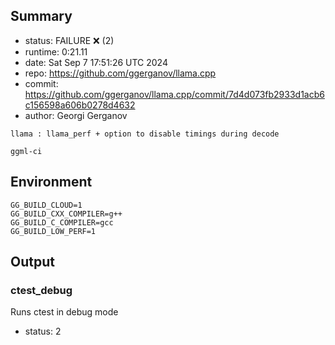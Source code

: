 ## Summary

- status:  FAILURE ❌ (2)
- runtime: 0:21.11
- date:    Sat Sep  7 17:51:26 UTC 2024
- repo:    https://github.com/ggerganov/llama.cpp
- commit:  https://github.com/ggerganov/llama.cpp/commit/7d4d073fb2933d1acb6c156598a606b0278d4632
- author:  Georgi Gerganov
```
llama : llama_perf + option to disable timings during decode

ggml-ci
```

## Environment

```
GG_BUILD_CLOUD=1
GG_BUILD_CXX_COMPILER=g++
GG_BUILD_C_COMPILER=gcc
GG_BUILD_LOW_PERF=1
```

## Output

### ctest_debug

Runs ctest in debug mode
- status: 2
```

```

